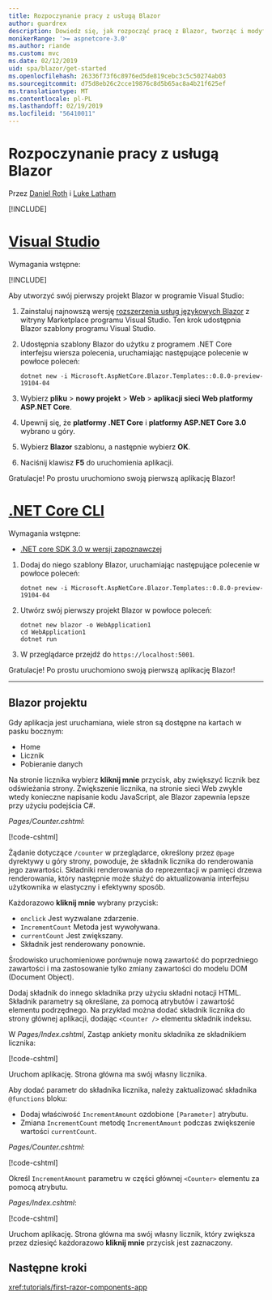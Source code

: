 ```yaml
---
title: Rozpoczynanie pracy z usługą Blazor
author: guardrex
description: Dowiedz się, jak rozpocząć pracę z Blazor, tworząc i modyfikując projekt Blazor.
monikerRange: '>= aspnetcore-3.0'
ms.author: riande
ms.custom: mvc
ms.date: 02/12/2019
uid: spa/blazor/get-started
ms.openlocfilehash: 26336f73f6c8976ed5de819cebc3c5c50274ab03
ms.sourcegitcommit: d75d8eb26c2cce19876c8d5b65ac8a4b21f625ef
ms.translationtype: MT
ms.contentlocale: pl-PL
ms.lasthandoff: 02/19/2019
ms.locfileid: "56410011"
---
```

# <a name="get-started-with-blazor"></a>Rozpoczynanie pracy z usługą Blazor

Przez [Daniel Roth](https://github.com/danroth27) i [Luke Latham](https://github.com/guardrex)

[!INCLUDE[](~/includes/razor-components-preview-notice.md)]

# <a name="visual-studiotabvisual-studio"></a>[Visual Studio](#tab/visual-studio)

Wymagania wstępne:

[!INCLUDE[](~/includes/net-core-prereqs-vs-3.0.md)]

Aby utworzyć swój pierwszy projekt Blazor w programie Visual Studio:

1. Zainstaluj najnowszą wersję [rozszerzenia usług językowych Blazor](https://go.microsoft.com/fwlink/?linkid=870389) z witryny Marketplace programu Visual Studio. Ten krok udostępnia Blazor szablony programu Visual Studio.
1. Udostępnia szablony Blazor do użytku z programem .NET Core interfejsu wiersza polecenia, uruchamiając następujące polecenie w powłoce poleceń:

   ```console
   dotnet new -i Microsoft.AspNetCore.Blazor.Templates::0.8.0-preview-19104-04
   ```

1. Wybierz **pliku** > **nowy projekt** > **Web** > **aplikacji sieci Web platformy ASP.NET Core**.
1. Upewnij się, że **platformy .NET Core** i **platformy ASP.NET Core 3.0** wybrano u góry.
1. Wybierz **Blazor** szablonu, a następnie wybierz **OK**.
1. Naciśnij klawisz **F5** do uruchomienia aplikacji.

Gratulacje! Po prostu uruchomiono swoją pierwszą aplikację Blazor!

<!--

# [Visual Studio Code](#tab/visual-studio-code)

Prerequisites:

[!INCLUDE[](~/includes/net-core-prereqs-vsc-3.0.md)]

To create your first Blazor project in Visual Studio Code:

1. Execute the following command in a command shell:

   ```console
   dotnet new blazor -o WebApplication1
   ```

1. Open the *WebApplication1* folder in Visual Studio Code.

1. Visual Studio code offers to create assets to build and debug the app, which includes the *tasks.json* and *launch.json* files. Select **Yes** to add the assets.

1. Execute the app using the Visual Studio Code debugger.

1. In a browser, navigate to `https://localhost:5001`.

Congratulations! You just ran your first Blazor app!

# [Visual Studio for Mac](#tab/visual-studio-mac)

.NET Core 3.0 will be supported with Visual Studio for Mac version 8.0 or later. Visual Studio for Mac version 8.0 Preview isn't available at this time.

Use the [.NET Core CLI version of this topic](xref:razor-components/get-started?tabs=netcore-cli) on macOS.

[!INCLUDE[](~/includes/net-core-prereqs-mac-3.0.md)]

To create your first project Blazor project in Visual Studio for Mac:

1. Select **File** > **New Solution** or **New Project**.
1. In the sidebar, select **.NET Core** > **App**.
1. Select **Blazor** and select **Next**.
1. The **Target Framework** defaults to **.NET Core 3.0**. Select **Next**.
1. In the **Project Name** field, enter `WebApplication1`. Select **Create**.
1. Select **Run** > **Run Without Debugging** to run the app *without the debugger*. Running with the debugger isn't supported at this time.

Congratulations! You just ran your first Blazor app!
-->

# <a name="net-core-clitabnetcore-cli"></a>[.NET Core CLI](#tab/netcore-cli/)

Wymagania wstępne:

* [.NET core SDK 3.0 w wersji zapoznawczej](https://dotnet.microsoft.com/download/dotnet-core/3.0)

1. Dodaj do niego szablony Blazor, uruchamiając następujące polecenie w powłoce poleceń:

   ```console
   dotnet new -i Microsoft.AspNetCore.Blazor.Templates::0.8.0-preview-19104-04
   ```

1. Utwórz swój pierwszy projekt Blazor w powłoce poleceń:

   ```console
   dotnet new blazor -o WebApplication1
   cd WebApplication1
   dotnet run
   ```

1. W przeglądarce przejdź do `https://localhost:5001`.

Gratulacje! Po prostu uruchomiono swoją pierwszą aplikację Blazor!

---

## <a name="blazor-project"></a>Blazor projektu

Gdy aplikacja jest uruchamiana, wiele stron są dostępne na kartach w pasku bocznym:

* Home
* Licznik
* Pobieranie danych

Na stronie licznika wybierz **kliknij mnie** przycisk, aby zwiększyć licznik bez odświeżania strony. Zwiększenie licznika, na stronie sieci Web zwykle wtedy konieczne napisanie kodu JavaScript, ale Blazor zapewnia lepsze przy użyciu podejścia C#.

*Pages/Counter.cshtml*:

[!code-cshtml[](get-started/samples_snapshot/3.x/Counter1.cshtml)]

Żądanie dotyczące `/counter` w przeglądarce, określony przez `@page` dyrektywy u góry strony, powoduje, że składnik licznika do renderowania jego zawartości. Składniki renderowania do reprezentacji w pamięci drzewa renderowania, który następnie może służyć do aktualizowania interfejsu użytkownika w elastyczny i efektywny sposób.

Każdorazowo **kliknij mnie** wybrany przycisk:

* `onclick` Jest wyzwalane zdarzenie.
* `IncrementCount` Metoda jest wywoływana.
* `currentCount` Jest zwiększany.
* Składnik jest renderowany ponownie.

Środowisko uruchomieniowe porównuje nową zawartość do poprzedniego zawartości i ma zastosowanie tylko zmiany zawartości do modelu DOM (Document Object).

Dodaj składnik do innego składnika przy użyciu składni notacji HTML. Składnik parametry są określane, za pomocą atrybutów i zawartość elementu podrzędnego. Na przykład można dodać składnik licznika do strony głównej aplikacji, dodając `<Counter />` elementu składnik indeksu.

W *Pages/Index.cshtml*, Zastąp ankiety monitu składnika ze składnikiem licznika:

[!code-cshtml[](get-started/samples_snapshot/3.x/Index1.cshtml?highlight=7)]

Uruchom aplikację. Strona główna ma swój własny licznika.

Aby dodać parametr do składnika licznika, należy zaktualizować składnika `@functions` bloku:

* Dodaj właściwość `IncrementAmount` ozdobione `[Parameter]` atrybutu.
* Zmiana `IncrementCount` metodę `IncrementAmount` podczas zwiększenie wartości `currentCount`.

*Pages/Counter.cshtml*:

[!code-cshtml[](get-started/samples_snapshot/3.x/Counter2.cshtml?highlight=4,8)]

Określ `IncrementAmount` parametru w części głównej `<Counter>` elementu za pomocą atrybutu.

*Pages/Index.cshtml*:

[!code-cshtml[](get-started/samples_snapshot/3.x/Index2.cshtml)]

Uruchom aplikację. Strona główna ma swój własny licznik, który zwiększa przez dziesięć każdorazowo **kliknij mnie** przycisk jest zaznaczony.

## <a name="next-steps"></a>Następne kroki

<xref:tutorials/first-razor-components-app>
